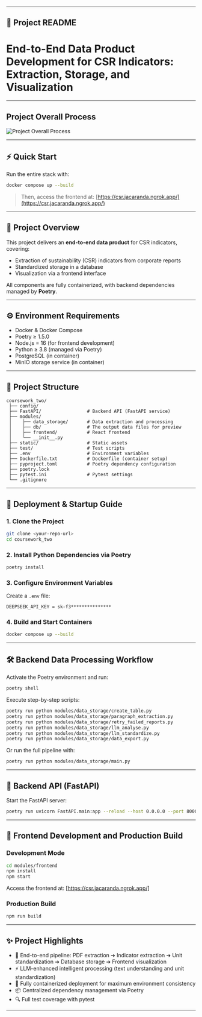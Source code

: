 
---

## 📄 Project README 
# End-to-End Data Product Development for CSR Indicators: Extraction, Storage, and Visualization

---

## Project Overall Process
![Project Overall Process](https://raw.githubusercontent.com/Etainos/ift_coursework_2024/team_jacaranda/team_jacaranda/coursework_two/static/Project_Process.jpg)

---
## ⚡ Quick Start

Run the entire stack with:

```bash
docker compose up --build
```

> Then, access the frontend at: [https://csr.jacaranda.ngrok.app/](https://csr.jacaranda.ngrok.app/)

---

## 📌 Project Overview
This project delivers an **end-to-end data product** for CSR indicators, covering:

- Extraction of sustainability (CSR) indicators from corporate reports
- Standardized storage in a database
- Visualization via a frontend interface

All components are fully containerized, with backend dependencies managed by **Poetry**.

---

## ⚙️ Environment Requirements
- Docker & Docker Compose
- Poetry ≥ 1.5.0
- Node.js = 16 (for frontend development)
- Python ≥ 3.8 (managed via Poetry)
- PostgreSQL (in container)
- MinIO storage service (in container)

---

## 📂 Project Structure
```
coursework_two/
 ├── config/                  
 ├── FastAPI/                 # Backend API (FastAPI service)
 ├── modules/
 │    ├── data_storage/       # Data extraction and processing
 │    ├── db/                 # The output data files for preview
 │    ├── frontend/           # React frontend
 │    └── __init__.py
 ├── static/                  # Static assets
 ├── test/                    # Test scripts
 ├── .env                     # Environment variables
 ├── Dockerfile.txt           # Dockerfile (container setup)
 ├── pyproject.toml           # Poetry dependency configuration
 ├── poetry.lock
 ├── pytest.ini               # Pytest settings
 └── .gitignore
```

---

## 🚀 Deployment & Startup Guide

### 1. Clone the Project
```bash
git clone <your-repo-url>
cd coursework_two
```

### 2. Install Python Dependencies via Poetry
```bash
poetry install
```

### 3. Configure Environment Variables
Create a `.env` file:
```
DEEPSEEK_API_KEY = sk-f3***************
```

### 4. Build and Start Containers
```bash
docker compose up --build
```

---

## 🛠️ Backend Data Processing Workflow

Activate the Poetry environment and run:

```bash
poetry shell
```

Execute step-by-step scripts:
```bash
poetry run python modules/data_storage/create_table.py
poetry run python modules/data_storage/paragraph_extraction.py
poetry run python modules/data_storage/retry_failed_reports.py
poetry run python modules/data_storage/llm_analyse.py
poetry run python modules/data_storage/llm_standardize.py
poetry run python modules/data_storage/data_export.py
```
Or run the full pipeline with:
```bash
poetry run python modules/data_storage/main.py
```

---

## 🔗 Backend API (FastAPI)

Start the FastAPI server:
```bash
poetry run uvicorn FastAPI.main:app --reload --host 0.0.0.0 --port 8000
```

---

## 🎨 Frontend Development and Production Build

### Development Mode
```bash
cd modules/frontend
npm install
npm start
```
Access the frontend at: [https://csr.jacaranda.ngrok.app/]

### Production Build
```bash
npm run build
```

---

## ✨ Project Highlights
- 📑 End-to-end pipeline: PDF extraction ➔ Indicator extraction ➔ Unit standardization ➔ Database storage ➔ Frontend visualization
- ⚡ LLM-enhanced intelligent processing (text understanding and unit standardization)
- 🐳 Fully containerized deployment for maximum environment consistency
- 📦 Centralized dependency management via Poetry
- 🔍 Full test coverage with pytest

---
